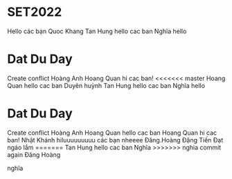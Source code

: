 # SET2022

Hello các bạn
Quoc Khang
Tan Hung hello cac ban
Nghĩa hello
<h1>Dat Du Day </h1>
Create conflict
Hoàng Anh 
Hoang Quan hi cac ban!
<<<<<<< master
Hoang Quan hello cac ban
Duyên huỳnh
Tan Hung hello cac ban
Nghĩa hello
<h1>Dat Du Day </h1>
Create conflict
Hoàng Anh 
Hoang Quan hello cac ban
Hoang Quan hi cac ban!
Nhật Khánh hiluuuuuuuuu các bạn nheeee
Đăng.Hoàng
Đặng Tiến Đạt ngáo lắm
=======
Tan Hung hello cac ban
Nghĩa
>>>>>>> nghia commit again
Đăng Hoàng

nghĩa